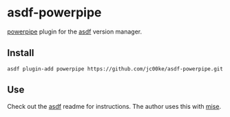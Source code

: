 # asdf-powerpipe

[powerpipe](https://github.com/turbot/powerpipe) plugin for the [asdf](https://github.com/asdf-vm/asdf) version manager.

## Install

```
asdf plugin-add powerpipe https://github.com/jc00ke/asdf-powerpipe.git
```

## Use

Check out the [asdf](https://github.com/asdf-vm/asdf) readme for instructions. The author uses this with
[mise](https://mise.jdx.dev/).
